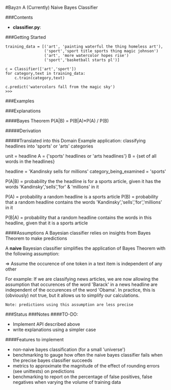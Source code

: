 #Bayzn
A (Currently) Naive Bayes Classifier


###Contents
* __classifier.py__: 

###Getting Started
```
training_data = [('art', 'painting waterful the thing homeless art'),
				 ('sport','sport title sports thing magic johnson')
				 ('art', 'more watercolor hopes rise')
				 ('sport','basketball starts pl')]

c = Classifier(['art','sport'])
for category,text in training_data:
	c.train(category,text)

c.predict('watercolors fall from the magic sky')
>>>

```

###Examples

###Explanations

####Bayes Theorem
P(A|B) = P(B|A)*P(A) / P(B)

#####Derivation

#####Translated into this Domain
Example application: classifying headlines into 'sports' or 'arts' categories

unit = headline
A = {'sports' headlines or 'arts headlines'}
B = {set of all words in the headlines}

headline = 'Kandinsky sells for millions'
category_being_examined = 'sports'

P(A|B) = probability the the headline is for a sports article, given it has the words 'Kandinsky','sells','for' & 'millions' in it

P(A) = probability a random headline is a sports article
P(B) = probability that a random headline contains the words 'Kandinsky','sells','for','millions' in it

P(B|A) = probability that a random headline contains the words in this headline, given that it is a sports article




####Assumptions
A Bayesian classifier relies on insights from Bayes Theorem to make predictions

A **naive** Bayesian classifier simplifies the application of Bayes Theorem 
with the following assumption:

=> Assume the occurence of one token in a text item is independent of any other

For example:
	If we are classifying news articles, we are now allowing the assumption that occurences of the word 'Barack' in a news headline are independent of the occurences of the word 'Obama'. In practice, this is (obviously) not true, but it allows us to simplify our calculations. 

	Note: predictions using this assumption are less precise



###Status
###Notes
####TO-DO:
* Implement API described above
* write explanations using a simpler case

####Features to implement
* non-naive bayes classification (for a small 'universe')
* benchmarking to gauge how often the naive bayes classifier fails when the precise bayes classifier succeeds
* metrics to approximate the magnitude of the effect of rounding errors (see unittests)
 on predictions
* benchmarking to report on the percentage of false positives, false negatives when varying the volume of training data